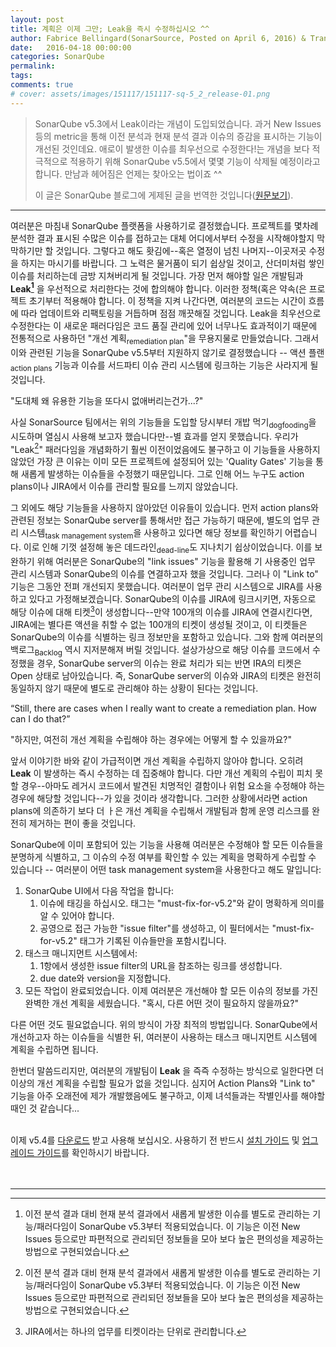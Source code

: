 ```yaml
---
layout: post
title: 계획은 이제 그만; Leak을 즉시 수정하십시오 ^^
author: Fabrice Bellingard(SonarSource, Posted on April 6, 2016) & Translated by Moses Kim(KSQUG)
date:   2016-04-18 00:00:00
categories: SonarQube
permalink:
tags:
comments: true
# cover: assets/images/151117/151117-sq-5_2_release-01.png
---
```


> SonarQube v5.3에서 Leak이라는 개념이 도입되었습니다. 과거 New Issues 등의 metric을 통해 이전 분석과 현재 분석 결과 이슈의 증감을 표시하는 기능이 개선된 것인데요. 애로이 발생한 이슈를 최우선으로 수정한다!는 개념을 보다 적극적으로 적용하기 위해 SonarQube v5.5에서 몇몇 기능이 삭제될 예정이라고 합니다. 만남과 헤어짐은 언제는 찾아오는 법이죠 ^^
>
> 이 글은 SonarQube 블로그에 게제된 글을 번역한 것입니다([원문보기](stop-planning-fix-the-leak)).

---

여러분은 마침내 SonarQube 플랫폼을 사용하기로 결정했습니다. 프로젝트를 몇차례 분석한 결과 표시된 수많은 이슈를 접하고는 대체 어디에서부터 수정을 시작해야할지 막막하기만 할 것입니다. 그렇다고 해도 홧김에--혹은 열정이 넘친 나머지--이곳저곳 수정을 하지는 마시기를 바랍니다. 그 노력은 물거품이 되기 쉽상일 것이고, 산더미처럼 쌓인 이슈를 처리하는데 금방 지쳐버리게 될 것입니다. 가장 먼저 해야할 일은 개발팀과 **Leak[^footnote1]** 을 우선적으로 처리한다는 것에 합의해야 합니다. 이러한 정책(혹은 약속(은 프로젝트 초기부터 적용해야 합니다. 이 정책을 지켜 나간다면, 여러분의 코드는 시간이 흐름에 따라 업데이트와 리팩토링을 거듭하며 점점 깨끗해질 것입니다.  Leak을 최우선으로 수정한다는 이 새로운 패러다임은 코드 품질 관리에 있어 너무나도 효과적이기 때문에 전통적으로 사용하던 "개선 계획<sub>remediation plan</sub>"을 무용지물로 만들었습니다. 그래서 이와 관련된 기능을 SonarQube v5.5부터 지원하지 않기로 결정했습니다 -- 액션 플랜<sub>action plans</sub> 기능과 이슈를 서드파티 이슈 관리 시스템에 링크하는 기능은 사라지게 될 것입니다.

[^footnote1]: 이전 분석 결과 대비 현재 분석 결과에서 새롭게 발생한 이슈를 별도로 관리하는 기능/패러다임이 SonarQube v5.3부터 적용되었습니다. 이 기능은 이전 New Issues 등으로만 파편적으로 관리되던 정보들을 모아 보다 높은 편의성을 제공하는 방법으로 구현되었습니다.

"도대체 왜 유용한 기능을 또다시 없애버리는건가...?"

사실 SonarSource 팀에서는 위의 기능들을 도입할 당시부터 개밥 먹기<sub>dogfooding</sub>을 시도하며 열심시 사용해 보고자 했습니다만--별 효과를 얻지 못했습니다. 우리가 "Leak[^footnote1]" 패러다임을 개념화하기 훨씬 이전이었음에도 불구하고 이 기능들을 사용하지 않았던 가장 큰 이유는 이미 모든 프로젝트에 설정되어 있는 'Quality Gates' 기능을 통해 새롭게 발생하는 이슈들을 수정했기 때문입니다. 그로 인해 어느 누구도 action plans이나 JIRA에서 이슈를 관리할 필요를 느끼지 않았습니다.

그 외에도 해당 기능들을 사용하지 않아았던 이유들이 있습니다. 먼저 action plans와 관련된 정보는 SonarQube server를 통해서만 접근 가능하기 때문에, 별도의 업무 관리 시스템<sub>task management system</sub>을 사용하고 있다면 해당 정보를 확인하기 어렵습니다. 이로 인해 기껏 설정해 놓은 데드라인<sub>dead-line</sub>도 지나치기 쉽상이었습니다. 이를 보완하기 위해 여러분은 SonarQube의 "link issues" 기능을 활용해 기 사용중인 업무 관리 시스템과 SonarQube의 이슈를 연결하고자 했을 것입니다. 그러나 이 "Link to" 기능은 그동안 전펴 개선되지 못했습니다. 여러분이 업무 관리 시스템으로 JIRA를 사용하고 있다고 가정해보겠습니다. SonarQube의 이슈를 JIRA에 링크시키면, 자동으로 해당 이슈에 대해 티켓[^footnote2]이 생성합니다--만약 100개의 이슈를 JIRA에 연결시킨다면, JIRA에는 별다른 액션을 취할 수 없는 100개의 티켓이 생성될 것이고, 이 티켓들은 SonarQube의 이슈를 식별하는 링크 정보만을 포함하고 있습니다. 그와 함께 여러분의 백로그<sub>Backlog</sub> 역시 지저분해져 버릴 것입니다. 설상가상으로 해당 이슈를 코드에서 수정했을 경우, SonarQube server의 이슈는 완료 처리가 되는 반면 IRA의 티켓은 Open 상태로 남아있습니다. 즉, SonarQube server의 이슈와 JIRA의 티켓은 완전히 동일하지 않기 때문에 별도로 관리해야 하는 상황이 된다는 것입니다.

[^footnote2]: JIRA에서는 하나의 업무를 티켓이라는 단위로 관리합니다.

“Still, there are cases when I really want to create a remediation plan. How can I do that?”

"하지만, 여전히 개선 계획을 수립해야 하는 경우에는 어떻게 할 수 있을까요?"

앞서 이야기한 바와 같이 가급적이면 개선 계획을 수립하지 않아야 합니다. 오히려 **Leak** 이 발생하는 즉시 수정하는 데 집중해야 합니다. 다만 개선 계획의 수립이 피치 못할 경우--아마도 레거시 코드에서 발견된 치명적인 결함이나 위험 요소을 수정해야 하는 경우에 해당할 것입니다--가 있을 것이라 생각합니다. 그러한 상황에서라면 action plans에 의존하기 보다 더 ㅏ은 개선 계획을 수립해서 개발팀과 함께 운영 리스크를 완전히 제거하는 편이 좋을 것입니다.

SonarQube에 이미 포함되어 있는 기능을 사용해 여러분은 수정해야 할 모든 이슈들을 분명하게 식별하고, 그 이슈의 수정 여부를 확인할 수 있는 계획을 명확하게 수립할 수 있습니다 -- 여러분이 어떤 task management system을 사용한다고 해도 말입니다:

1. SonarQube UI에서 다음 작업을 합니다:
  	1. 이슈에 태깅을 하십시오. 태그는 "must-fix-for-v5.2"와 같이 명확하게 의미를 알 수 있어야 합니다.
  	1. 공영으로 접근 가능한 "issue filter"를 생성하고, 이 필터에서는 "must-fix-for-v5.2" 태그가 기록된 이슈들만을 포함시킵니다.
1. 태스크 매니지먼트 시스템에서:
  	1. 1항에서 생성한 issue filter의 URL을 참조하는 링크를 생성합니다.
  	1. due date와 version을 지정합니다.
1. 모든 작업이 완료되었습니다. 이제 여러분은 개선해야 할 모든 이슈의 정보를 가진 완벽한 개선 계획을 세웠습니다. "혹시, 다른 어떤 것이 필요하지 않을까요?"

다른 어떤 것도 필요없습니다. 위의 방식이 가장 최적의 방법입니다. SonarQube에서 개선하고자 하는 이슈들을 식별한 뒤, 여러분이 사용하는 태스크 매니지먼트 시스템에 계획을 수립하면 됩니다.

한번더 말씀드리지만, 여러분의 개발팀이 **Leak** 을 즉즉 수정하는 방식으로 일한다면 더이상의 개선 계획을 수립할 필요가 없을 것입니다. 심지어 Action Plans와 "Link to" 기능을 아주 오래전에 제가 개발했음에도 불구하고, 이제 녀석들과는 작별인사를 해야할 때인 것 같습니다...
<br><br>

이제 v5.4를 [다운로드][download-sq] 받고 사용해 보십시오. 사용하기 전 반드시 [설치 가이드][installation-guide] 및 [업그레이드 가이드][upgrade-guide]를 확인하시기 바랍니다.
<br><br><br>

---

[stop-planning-fix-the-leak]: http://www.sonarqube.org/stop-planning-fix-the-leak/
[download-sq]: http://www.sonarsource.org/downloads/
[installation-guide]: http://docs.sonarqube.org/display/SONAR/Installing
[upgrade-guide]: http://docs.sonarqube.org/display/SONAR/Upgrading
